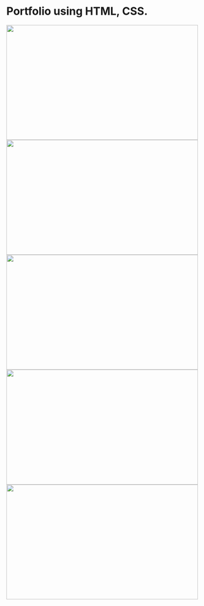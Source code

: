 # Portfolio using HTML, CSS.


<img src="https://user-images.githubusercontent.com/71315238/103872218-1afd9200-50f4-11eb-8658-4e95415e782d.png" width="500" height="300" /> <img src="https://user-images.githubusercontent.com/71315238/103872268-2f418f00-50f4-11eb-88d5-83186b96973f.png" width="500" height="300" /> 
<img src="https://user-images.githubusercontent.com/71315238/103872389-5ac47980-50f4-11eb-9f7c-0394ffa3d502.png" width="500" height="300" /> <img src="https://user-images.githubusercontent.com/71315238/103872438-6dd74980-50f4-11eb-85ad-f9987d489674.png" width="500" height="300" />
<img src="https://user-images.githubusercontent.com/71315238/103879601-12aa5480-50fe-11eb-96f2-b377a2039650.jpg" width="500" height="300" />
